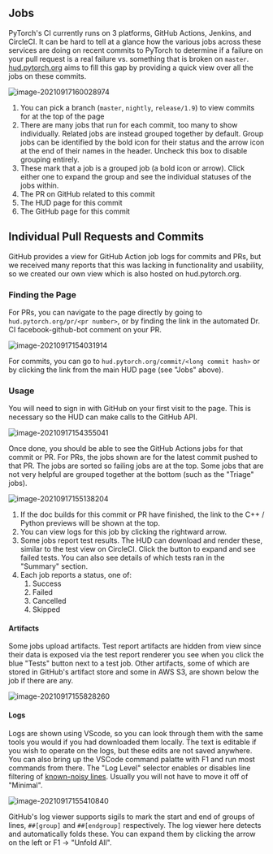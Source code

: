 ## Jobs

PyTorch's CI currently runs on 3 platforms, GitHub Actions, Jenkins, and CircleCI. It can be hard to tell at a glance how the various jobs across these services are doing on recent commits to PyTorch to determine if a failure on your pull request is a real failure vs. something that is broken on `master`. [hud.pytorch.org](https://hud.pytorch.org/build2/pytorch-master) aims to fill this gap by providing a quick view over all the jobs on these commits.

![image-20210917160028974](https://user-images.githubusercontent.com/9407960/133862655-acdb1278-e3a5-48c7-9fbe-8bad3b24ea6f.png)

1. You can pick a branch (`master`, `nightly`, `release/1.9`) to view commits for at the top of the page
2. There are many jobs that run for each commit, too many to show individually. Related jobs are instead grouped together by default. Group jobs can be identified by the bold icon for their status and the arrow icon at the end of their names in the header. Uncheck this box to disable grouping entirely.
3. These mark that a job is a grouped job (a bold icon or arrow). Click either one to expand the group and see the individual statuses of the jobs within.
4. The PR on GitHub related to this commit
5. The HUD page for this commit
6. The GitHub page for this commit

## Individual Pull Requests and Commits

GitHub provides a view for GitHub Action job logs for commits and PRs, but we received many reports that this was lacking in functionality and usability, so we created our own view which is also hosted on hud.pytorch.org. 

### Finding the Page

For PRs, you can navigate to the page directly by going to `hud.pytorch.org/pr/<pr number>`, or by finding the link in the automated Dr. CI facebook-github-bot comment on your PR.

![image-20210917154031914](https://user-images.githubusercontent.com/9407960/133862671-f339d93a-a105-415c-ab5e-2d1ac6ee005c.png)

For commits, you can go to `hud.pytorch.org/commit/<long commit hash>` or by clicking the link from the main HUD page (see "Jobs" above).

### Usage

You will need to sign in with GitHub on your first visit to the page. This is necessary so the HUD can make calls to the GitHub API.

![image-20210917154355041](https://user-images.githubusercontent.com/9407960/133862692-fd4c79a8-5f3f-4ed9-a25e-52d75d7c2fc0.png)

Once done, you should be able to see the GitHub Actions jobs for that commit or PR. For PRs, the jobs shown are for the latest commit pushed to that PR. The jobs are sorted so failing jobs are at the top. Some jobs that are not very helpful are grouped together at the bottom (such as the "Triage" jobs).

![image-20210917155138204](https://user-images.githubusercontent.com/9407960/133862719-715a414d-4160-490e-9fba-f12d73da55de.png)

1. If the doc builds for this commit or PR have finished, the link to the C++ / Python previews will be shown at the top.
2. You can view logs for this job by clicking the rightward arrow.
3. Some jobs report test results. The HUD can download and render these, similar to the test view on CircleCI. Click the button to expand and see failed tests. You can also see details of which tests ran in the "Summary" section.
4. Each job reports a status, one of:
   1. Success
   2. Failed
   3. Cancelled
   4. Skipped

#### Artifacts

Some jobs upload artifacts. Test report artifacts are hidden from view since their data is exposed via the test report renderer you see when you click the blue "Tests" button next to a test job. Other artifacts, some of which are stored in GitHub's artifact store and some in AWS S3, are shown below the job if there are any.

![image-20210917155828260](https://user-images.githubusercontent.com/9407960/133862734-2e2b3ad7-c44f-4e94-8bb6-2e22f7e2228b.png)

#### Logs

Logs are shown using VScode, so you can look through them with the same tools you would if you had downloaded them locally. The text is editable if you wish to operate on the logs, but these edits are not saved anywhere. You can also bring up the VSCode command palatte with F1 and run most commands from there. The "Log Level" selector enables or disables line filtering of [known-noisy lines](https://github.com/pytorch/pytorch-ci-hud/blob/e233c7d4de2701811d657c9d8b2cd612c018d123/src/PrDisplay.js#L374). Usually you will not have to move it off of "Minimal".


![image-20210917155410840](https://user-images.githubusercontent.com/9407960/133862614-ce586f18-b4a8-4746-85e2-dc4b4fe05aa3.png)

GitHub's log viewer supports sigils to mark the start and end of groups of lines, `##[group]` and `##[endgroup]` respectively. The log viewer here detects and automatically folds these. You can expand them by clicking the arrow on the left or F1 -> "Unfold All".

